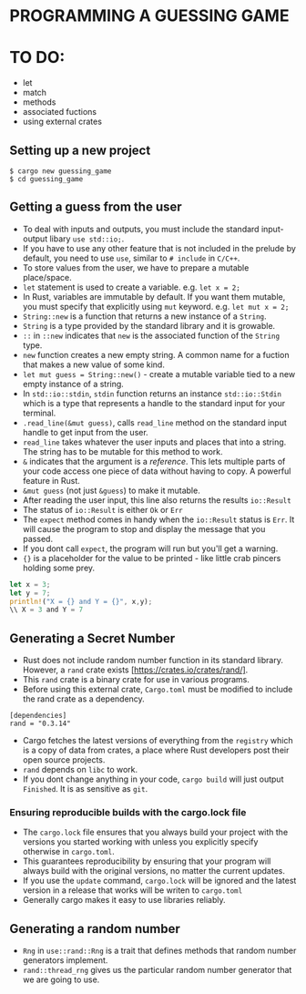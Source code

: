 # PROGRAMMING A GUESSING GAME

# TO DO:
- let
- match
- methods
- associated fuctions
- using external crates

## Setting up a new project
`$ cargo new guessing_game` <br>
`$ cd guessing_game`

## Getting a guess from the user
* To deal with inputs and outputs, you must include the standard input-output libary `use std::io;`.
* If you have to use any other feature that is not included in the prelude by default, you need to use `use`, similar to `# include` in `C/C++`.
* To store values from the user, we have to prepare a mutable place/space.
* `let` statement is used to create a variable. e.g. `let x = 2;`
* In Rust, variables are immutable by default. If you want them mutable, you must specify that explicitly using `mut` keyword. e.g. `let mut x = 2;`
* `String::new` is a function that returns a new instance of a `String`.
* `String` is a type provided by the standard library and it is growable.
* `::` in `::new` indicates that `new` is the associated function of the `String` type. 
* `new` function creates a new empty string. A common name for a fuction that makes a new value of some kind.
* `let mut guess = String::new()` - create a mutable variable tied to a new empty instance of a string.
* In `std::io::stdin`, `stdin` function returns an instance `std::io::Stdin` which is a type that represents a handle to the standard input for your terminal.
* `.read_line(&mut guess)`, calls `read_line` method on the standard input handle to get input from the user.
* `read_line` takes whatever the user inputs and places that into a string. The string has to be mutable for this method to work.
* `&` indicates that the argument is a *reference*. This lets multiple parts of your code access one piece of data without having to copy. A powerful feature in Rust.
* `&mut guess` (not just `&guess`) to make it mutable.
* After reading the user input, this line also returns the results `io::Result`
* The status of `io::Result` is either `Ok` or `Err`
* The `expect` method comes in handy when the `io::Result` status is `Err`. It will cause the program to stop and display the message that you passed.
* If you dont call `expect`, the program will run but you'll get a warning.
* `{}` is a placeholder for the value to be printed - like little crab pincers holding some prey. <br>
```Rust
let x = 3;
let y = 7;
println!("X = {} and Y = {}", x,y);
\\ X = 3 and Y = 7
```

## Generating a Secret Number
* Rust does not include random number function in its standard library. However, a `rand` crate exists [https://crates.io/crates/rand/].
* This `rand` crate is a binary crate for use in various programs.
* Before using this external crate, `Cargo.toml` must be modified to include the rand crate as a dependency. <br>
```
[dependencies]
rand = "0.3.14"
```
* Cargo fetches the latest versions of everything from the `registry` which is a copy of data from crates, a place where Rust developers post their open source projects.
* `rand` depends on `libc` to work.
* If you dont change anything in your code, `cargo build` will just output `Finished`. It is as sensitive as `git`.

### Ensuring reproducible builds with the cargo.lock file
* The `cargo.lock` file ensures that you always build your project with the versions you started working with unless you explicitly specify otherwise in `cargo.toml`.
* This guarantees reproducibility by ensuring that your program will always build with the original versions, no matter the current updates.
* If you use the `update` command, `cargo.lock` will be ignored and the latest version in a release that works will be writen to `cargo.toml`
* Generally cargo makes it easy to use libraries reliably.

## Generating a random number
* `Rng` in `use::rand::Rng` is a trait that defines methods that random number generators implement.
* `rand::thread_rng` gives us the particular random number generator that we are going to use.









